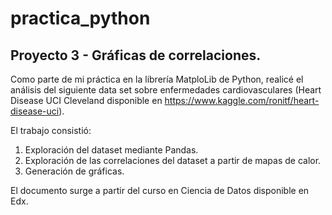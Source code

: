 # practica_python
## Proyecto 3 - Gráficas de correlaciones.

Como parte de mi práctica en la librería MatploLib de Python, realicé el análisis del siguiente data set sobre enfermedades cardiovasculares (Heart Disease UCI Cleveland disponible en https://www.kaggle.com/ronitf/heart-disease-uci).

El trabajo consistió:

1. Exploración del dataset mediante Pandas.
2. Exploración de las correlaciones del dataset a partir de mapas de calor.
3. Generación de gráficas.

El documento surge a partir del curso en Ciencia de Datos disponible en Edx.
